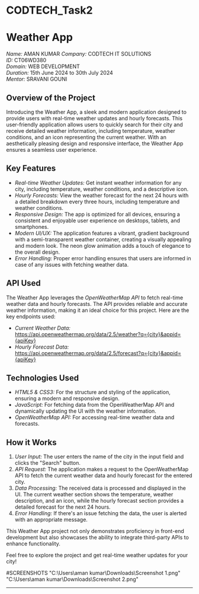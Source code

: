 # CODTECH_Task2
# Weather App

*Name:* AMAN KUMAR 
*Company:* CODTECH IT SOLUTIONS  
*ID:* CT06WD380  
*Domain:* WEB DEVELOPMENT  
*Duration:* 15th June 2024 to 30th July 2024  
*Mentor:* SRAVANI GOUNI  

## Overview of the Project

Introducing the Weather App, a sleek and modern application designed to provide users with real-time weather updates and hourly forecasts. This user-friendly application allows users to quickly search for their city and receive detailed weather information, including temperature, weather conditions, and an icon representing the current weather. With an aesthetically pleasing design and responsive interface, the Weather App ensures a seamless user experience.

## Key Features

- *Real-time Weather Updates:* Get instant weather information for any city, including temperature, weather conditions, and a descriptive icon.
- *Hourly Forecasts:* View the weather forecast for the next 24 hours with a detailed breakdown every three hours, including temperature and weather conditions.
- *Responsive Design:* The app is optimized for all devices, ensuring a consistent and enjoyable user experience on desktops, tablets, and smartphones.
- *Modern UI/UX:* The application features a vibrant, gradient background with a semi-transparent weather container, creating a visually appealing and modern look. The neon glow animation adds a touch of elegance to the overall design.
- *Error Handling:* Proper error handling ensures that users are informed in case of any issues with fetching weather data.

## API Used

The Weather App leverages the *OpenWeatherMap API* to fetch real-time weather data and hourly forecasts. The API provides reliable and accurate weather information, making it an ideal choice for this project. Here are the key endpoints used:

- *Current Weather Data:* https://api.openweathermap.org/data/2.5/weather?q={city}&appid={apiKey}
- *Hourly Forecast Data:* https://api.openweathermap.org/data/2.5/forecast?q={city}&appid={apiKey}

## Technologies Used

- *HTML5 & CSS3:* For the structure and styling of the application, ensuring a modern and responsive design.
- *JavaScript:* For fetching data from the OpenWeatherMap API and dynamically updating the UI with the weather information.
- *OpenWeatherMap API:* For accessing real-time weather data and forecasts.

## How it Works

1. *User Input:* The user enters the name of the city in the input field and clicks the "Search" button.
2. *API Request:* The application makes a request to the OpenWeatherMap API to fetch the current weather data and hourly forecast for the entered city.
3. *Data Processing:* The received data is processed and displayed in the UI. The current weather section shows the temperature, weather description, and an icon, while the hourly forecast section provides a detailed forecast for the next 24 hours.
4. *Error Handling:* If there's an issue fetching the data, the user is alerted with an appropriate message.

This Weather App project not only demonstrates proficiency in front-end development but also showcases the ability to integrate third-party APIs to enhance functionality.

Feel free to explore the project and get real-time weather updates for your city!

#SCREENSHOTS
"C:\Users\aman kumar\Downloads\Screenshot 1.png"
"C:\Users\aman kumar\Downloads\Screenshot 2.png"

---
